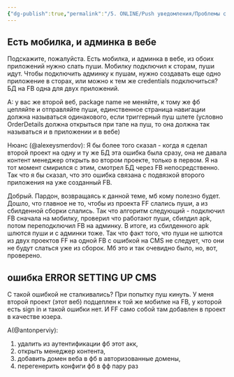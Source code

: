 ```yaml
---
{"dg-publish":true,"permalink":"/5. ONLINE/Push уведомления/Проблемы с push/","created":"2024-11-27T15:42:22.391-03:00","updated":"2024-11-29T16:15:16.393-03:00"}
---
```



## Есть мобилка, и админка в вебе
Подскажите, пожалуйста. Есть мобилка, и админка в вебе, из обоих приложений нужно слать пуши. Мобилку подключил к сторам, пуши идут.
Чтобы подключить админку к пушам, нужно создавать еще одно приложение в сторах, или можно к тем же credentials подключиться? БД на FB одна для двух приложений.

A: у вас же второй веб, package name не меняйте, к тому же фб цепляйте и отправляйте пуши, единственное страница навигации должна называться одинакового, если триггерный пуш шлете (условно OrderDetails должна открыться при тапе на пуш, то она должна так называться и в приложении и в вебе)

Нюанс (@alexeysmerdov): Я бы более того сказал - когда я сделал второй проект на одну и ту же БД эта ошибка была сразу, она не давала контент менеджер открыть во втором проекте, только в первом. Я на тот момент смирился с этим, смотрел БД через FB непосредственно. Так что я бы сказал, что это ошибка связана с подвязкой второго приложения на уже созданный FB.

Добрый. Пардон, возвращаясь к данной теме, мб кому полезно будет. Дошло, что главное не то, чтобы из проекта FF слались пуши, а из сбилденной сборки слались. Так что алгоритм следующий - подключил FB сначала на мобилку, проверил что работают пуши, сбилдил apk, потом переподключил FB на админку. 
В итоге, из сбилденного apk шлются пуши и с админки тоже.
Так что факт того, что пуши не шлются из двух проектов FF на одной FB с ошибкой на CMS не следует, что они не будут слаться уже из сборок.
Мб это и так очевидно было, но, вот, проверено.


## ошибка ERROR SETTING UP CMS
C такой ошибкой не сталкивались? При попытку пуш кинуть.
У меня второй проект (этот веб) подцеплен к той же мобилке на FB, у которой есть sign in и такой ошибки нет.
И FF само собой там добавлен в проект в качестве юзера.

A(@antonperviy): 
1. удалить из аутентификации фб этот акк, 
2. открыть менеджер контента, 
3. добавить домен веба в фб в авторизованные домены, 
4. перегенерить конфиги фб в фф пару раз


